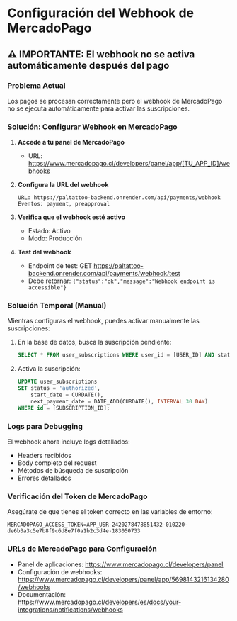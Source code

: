# Configuración del Webhook de MercadoPago

## ⚠️ IMPORTANTE: El webhook no se activa automáticamente después del pago

### Problema Actual
Los pagos se procesan correctamente pero el webhook de MercadoPago no se ejecuta automáticamente para activar las suscripciones.

### Solución: Configurar Webhook en MercadoPago

1. **Accede a tu panel de MercadoPago**
   - URL: https://www.mercadopago.cl/developers/panel/app/[TU_APP_ID]/webhooks

2. **Configura la URL del webhook**
   ```
   URL: https://paltattoo-backend.onrender.com/api/payments/webhook
   Eventos: payment, preapproval
   ```

3. **Verifica que el webhook esté activo**
   - Estado: Activo
   - Modo: Producción

4. **Test del webhook**
   - Endpoint de test: GET https://paltattoo-backend.onrender.com/api/payments/webhook/test
   - Debe retornar: `{"status":"ok","message":"Webhook endpoint is accessible"}`

### Solución Temporal (Manual)
Mientras configuras el webhook, puedes activar manualmente las suscripciones:

1. En la base de datos, busca la suscripción pendiente:
   ```sql
   SELECT * FROM user_subscriptions WHERE user_id = [USER_ID] AND status = 'pending' ORDER BY created_at DESC;
   ```

2. Activa la suscripción:
   ```sql
   UPDATE user_subscriptions 
   SET status = 'authorized', 
       start_date = CURDATE(), 
       next_payment_date = DATE_ADD(CURDATE(), INTERVAL 30 DAY)
   WHERE id = [SUBSCRIPTION_ID];
   ```

### Logs para Debugging
El webhook ahora incluye logs detallados:
- Headers recibidos
- Body completo del request
- Métodos de búsqueda de suscripción
- Errores detallados

### Verificación del Token de MercadoPago
Asegúrate de que tienes el token correcto en las variables de entorno:
```
MERCADOPAGO_ACCESS_TOKEN=APP_USR-2420278478851432-010220-de6b3a3c5e7b8f9c6d8e7f0a1b2c3d4e-183050733
```

### URLs de MercadoPago para Configuración
- Panel de aplicaciones: https://www.mercadopago.cl/developers/panel
- Configuración de webhooks: https://www.mercadopago.cl/developers/panel/app/5698143216134280/webhooks
- Documentación: https://www.mercadopago.cl/developers/es/docs/your-integrations/notifications/webhooks